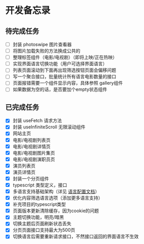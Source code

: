 # 开发备忘录

## 待完成任务

- [ ] 封装 photoswipe 图片查看器
- [ ] 将图片加载失败的方法换成公共的
- [ ] 整理标签组件（电影/电视剧）（即将上映/正在热映）
- [ ] 实现界面语言切换功能（用户可选择界面语言）
- [ ] 列表页面滚动到下面再出现筛选按钮页面会偏移问题
- [ ] 写一个聚合接口，批量统计所有语言电影数量的接口
- [ ] 页面报错需要一个组件显示内容，具体参照 gallery组件
- [ ] 如果数据为空的话，是否要加个empty状态组件

## 已完成任务

- [x] 封装 useFetch 请求方法
- [x] 封装 useInfiniteScroll 无限滚动组件
- [x] 网站主页
- [x] 电影/电视剧列表页
- [x] 电影/电视剧详情页
- [x] 电影/电视剧图片集页
- [x] 电影/电视剧演职员页
- [x] 演员列表页
- [x] 演员详情页
- [x] 封装一个分页组件
- [x] typescript 类型定义，接口
- [x] 多语言支持基础架构（详见 [语言配置文档](./languages.md)）
- [x] 优化内容筛选语言选项（添加更多语言支持）
- [x] 补充项目的typescript类型
- [x] 页面版本更新清除缓存，因为cookie的问题
- [x] 主题切换功能，明亮/暗黑
- [x] 切换主题后页面刷新状态丢失
- [x] 分页页面接口支持最大为500页
- [x] 切换语言后需要重新请求接口，不然接口返回的界面语言不生效
